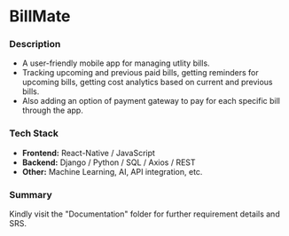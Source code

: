 # BillMate

### Description
- A user-friendly mobile app for managing utlity bills.
- Tracking upcoming and previous paid bills, getting reminders for upcoming bills, getting cost analytics based on current and previous bills.
- Also adding an option of payment gateway to pay for each specific bill through the app.

### Tech Stack
- **Frontend:** React-Native / JavaScript
- **Backend:** Django / Python / SQL / Axios / REST
- **Other:** Machine Learning, AI, API integration, etc.

### Summary
Kindly visit the "Documentation" folder for further requirement details and SRS.

